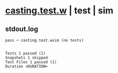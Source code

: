 # [casting.test.w](../../../../../examples/tests/valid/casting.test.w) | test | sim

## stdout.log
```log
pass ─ casting.test.wsim (no tests)
 
 
Tests 1 passed (1)
Snapshots 1 skipped
Test Files 1 passed (1)
Duration <DURATION>
```


